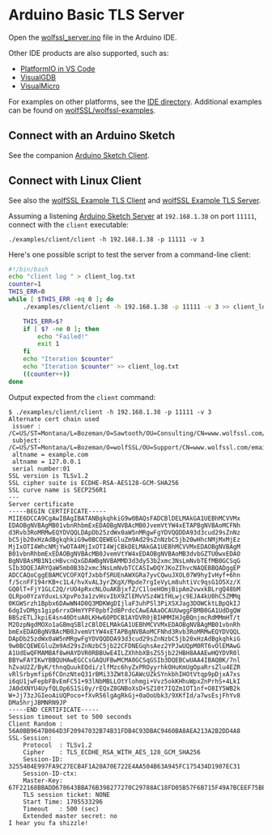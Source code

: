# Arduino Basic TLS Server

Open the [wolfssl_server.ino](./wolfssl_server.ino) file in the Arduino IDE.

Other IDE products are also supported, such as:

- [PlatformIO in VS Code](https://docs.platformio.org/en/latest/frameworks/arduino.html)
- [VisualGDB](https://visualgdb.com/tutorials/arduino/)
- [VisualMicro](https://www.visualmicro.com/)

For examples on other platforms, see the [IDE directory](https://github.com/wolfssl/wolfssl/tree/master/IDE).
Additional examples can be found on [wolfSSL/wolfssl-examples](https://github.com/wolfSSL/wolfssl-examples/).

## Connect with an Arduino Sketch

See the companion [Arduino Sketch Client](../wolfssl_client/wolfssl_client.ino). 

## Connect with Linux Client

See also the [wolfSSL Example TLS Client](https://github.com/wolfSSL/wolfssl/tree/master/examples/client)
and [wolfSSL Example TLS Server](https://github.com/wolfSSL/wolfssl/tree/master/examples/server).

Assuming a listening [Arduino Sketch Server](./wolfssl_server.ino) at `192.168.1.38` on port `11111`,
connect with the `client` executable:

```
./examples/client/client -h 192.168.1.38 -p 11111 -v 3
```

Here's one possible script to test the server from a command-line client:

```bash
#!/bin/bash
echo "client log " > client_log.txt
counter=1
THIS_ERR=0
while [ $THIS_ERR -eq 0 ]; do
    ./examples/client/client -h 192.168.1.38 -p 11111 -v 3 >> client_log.txt

    THIS_ERR=$?
    if [ $? -ne 0 ]; then
        echo "Failed!"
        exit 1
    fi
    echo "Iteration $counter"
    echo "Iteration $counter" >> client_log.txt
    ((counter++))
done
```

Output expected from the `client` command:

```
$ ./examples/client/client -h 192.168.1.38 -p 11111 -v 3
Alternate cert chain used
 issuer : /C=US/ST=Montana/L=Bozeman/O=Sawtooth/OU=Consulting/CN=www.wolfssl.com/emailAddress=info@wolfssl.com
 subject: /C=US/ST=Montana/L=Bozeman/O=wolfSSL/OU=Support/CN=www.wolfssl.com/emailAddress=info@wolfssl.com
 altname = example.com
 altname = 127.0.0.1
 serial number:01
SSL version is TLSv1.2
SSL cipher suite is ECDHE-RSA-AES128-GCM-SHA256
SSL curve name is SECP256R1
---
Server certificate
-----BEGIN CERTIFICATE-----
MIIE6DCCA9CgAwIBAgIBATANBgkqhkiG9w0BAQsFADCBlDELMAkGA1UEBhMCVVMx
EDAOBgNVBAgMB01vbnRhbmExEDAOBgNVBAcMB0JvemVtYW4xETAPBgNVBAoMCFNh
d3Rvb3RoMRMwEQYDVQQLDApDb25zdWx0aW5nMRgwFgYDVQQDDA93d3cud29sZnNz
bC5jb20xHzAdBgkqhkiG9w0BCQEWEGluZm9Ad29sZnNzbC5jb20wHhcNMjMxMjEz
MjIxOTI4WhcNMjYwOTA4MjIxOTI4WjCBkDELMAkGA1UEBhMCVVMxEDAOBgNVBAgM
B01vbnRhbmExEDAOBgNVBAcMB0JvemVtYW4xEDAOBgNVBAoMB3dvbGZTU0wxEDAO
BgNVBAsMB1N1cHBvcnQxGDAWBgNVBAMMD3d3dy53b2xmc3NsLmNvbTEfMB0GCSqG
SIb3DQEJARYQaW5mb0B3b2xmc3NsLmNvbTCCASIwDQYJKoZIhvcNAQEBBQADggEP
ADCCAQoCggEBAMCVCOFXQfJxbbfSRUEnAWXGRa7yvCQwuJXOL07W9hyIvHyf+6hn
f/5cnFF194rKB+c1L4/hvXvAL3yrZKgX/Mpde7rgIeVyLm8uhtiVc9qsG1O5Xz/X
GQ0lT+FjY1GLC2Q/rUO4pRxcNLOuAKBjxfZ/C1loeHOmjBipAm2vwxkBLrgQ48bM
QLRpo0YzaYduxLsXpvPo3a1zvHsvIbX9ZlEMvVSz4W1fHLwjc9EJA4kU0hC5ZMMq
0KGWSrzh1Bpbx6DAwWN4D0Q3MDKWgDIjlaF3uhPSl3PiXSXJag3DOWCktLBpQkIJ
6dgIvDMgs1gip6rrxOHmYYPF0pbf2dBPrdcCAwEAAaOCAUUwggFBMB0GA1UdDgQW
BBSzETLJkpiE4sn40DtuA0LKHw6OPDCB1AYDVR0jBIHMMIHJgBQnjmcRdMMmHT/t
M2OzpNgdMOXo1aGBmqSBlzCBlDELMAkGA1UEBhMCVVMxEDAOBgNVBAgMB01vbnRh
bmExEDAOBgNVBAcMB0JvemVtYW4xETAPBgNVBAoMCFNhd3Rvb3RoMRMwEQYDVQQL
DApDb25zdWx0aW5nMRgwFgYDVQQDDA93d3cud29sZnNzbC5jb20xHzAdBgkqhkiG
9w0BCQEWEGluZm9Ad29sZnNzbC5jb22CFDNEGqhsAez2YPJwUQpM0RT6vOlEMAwG
A1UdEwQFMAMBAf8wHAYDVR0RBBUwE4ILZXhhbXBsZS5jb22HBH8AAAEwHQYDVR0l
BBYwFAYIKwYBBQUHAwEGCCsGAQUFBwMCMA0GCSqGSIb3DQEBCwUAA4IBAQBK/7nl
hZvaU2Z/ByK/thnqQuukEQdi/zlfMzc6hyZxPROyyrhkOHuKmUgOpaRrsZlu4EZR
vRlSrbymfip6fCOnzNteQ31rBMi33ZWt8JGAWcUZkSYnkbhIHOtVtqp9pDjxA7xs
i6qU1jwFepbFBvEmFC51+93lNbMBLLOtYlohmgi+Vvz5okKHhuWpxZnPrhS+4LkI
JA0dXNYU4UyfQLOp6S1Si0y/rEQxZ8GNBoXsD+SZ10t7IQZm1OT1nf+O8IY5WB2k
W+Jj73zJGIeoAiUQPoco+fXvR56lgAgRkGj+0aOoUbk3/9XKfId/a7wsEsjFhYv8
DMa5hrjJBMNRN9JP
-----END CERTIFICATE-----
Session timeout set to 500 seconds
Client Random : 56A0BB9647B064D3F20947032B74B31FDB4C93DBAC9460BA8AEA213A2B2DD4A8
SSL-Session:
    Protocol  : TLSv1.2
    Cipher    : TLS_ECDHE_RSA_WITH_AES_128_GCM_SHA256
    Session-ID: 3255404E997FA9C27ECB4F1A20A70E722E4AA504B63A945FC175434D1907EC31
    Session-ID-ctx:
    Master-Key: 67F22168BBADD678643BBA76B398277270C29788AC18FD05B57F6B715F49A7BCEEF75BEAF7FE266B0CC058534AF76C1F
    TLS session ticket: NONE
    Start Time: 1705533296
    Timeout   : 500 (sec)
    Extended master secret: no
I hear you fa shizzle!
```
